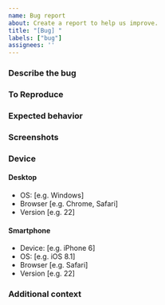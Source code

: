```yaml
---
name: Bug report
about: Create a report to help us improve.
title: "[Bug] "
labels: ["bug"]
assignees: ''
---
```


### Describe the bug
<!-- A clear and concise description of what the bug is. -->



### To Reproduce
<!-- Steps to reproduce the behavior:
1. Go to '...'
2. Click on '....'
3. Scroll down to '....'
4. See error
-->



### Expected behavior
<!-- A clear and concise description of what you expected to happen. -->



### Screenshots
<!-- If applicable, add screenshots to help explain your problem. -->


### Device
<!-- Remove any non-applicable devices. -->

#### Desktop
- OS: [e.g. Windows]
- Browser [e.g. Chrome, Safari]
- Version [e.g. 22]

#### Smartphone
 - Device: [e.g. iPhone 6]
 - OS: [e.g. iOS 8.1]
 - Browser [e.g. Safari]
 - Version [e.g. 22]

### Additional context
<!-- Add any other context about the problem here. -->


